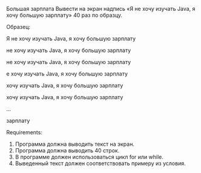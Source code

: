Большая зарплата
Вывести на экран надпись «Я не хочу изучать Java, я хочу большую зарплату» 40 раз по образцу.

Образец:


Я не хочу изучать Java, я хочу большую зарплату
 
 не хочу изучать Java, я хочу большую зарплату

не хочу изучать Java, я хочу большую зарплату

е хочу изучать Java, я хочу большую зарплату

хочу изучать Java, я хочу большую зарплату

хочу изучать Java, я хочу большую зарплату

...

зарплату


Requirements:
1. Программа должна выводить текст на экран.
2. Программа должна выводить 40 строк.
3. В программе должен использоваться цикл for или while.
4. Выведенный текст должен соответствовать примеру из условия.
